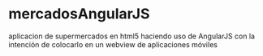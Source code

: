 # mercadosAngularJS
aplicacion de supermercados
en html5 haciendo uso de AngularJS con la intención de colocarlo en un webview de aplicaciones móviles
